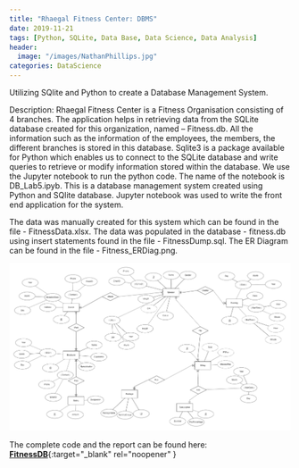 ```yaml
---
title: "Rhaegal Fitness Center: DBMS"
date: 2019-11-21
tags: [Python, SQLite, Data Base, Data Science, Data Analysis]
header:
  image: "/images/NathanPhillips.jpg"
categories: DataScience
---
```


Utilizing SQlite and Python to create a Database Management System.

Description: Rhaegal Fitness Center is a Fitness Organisation consisting of 4 branches. The application helps in retrieving data from the SQLite database created for this organization, named – Fitness.db. All the information such as the information of the employees, the members, the different branches is stored in this database. Sqlite3 is a package available for Python which enables us to connect to the SQLite database and write queries to retrieve or modify information stored within the database. We use the Jupyter notebook to run the python code. The name of the notebook is DB_Lab5.ipyb. This is a database management system created using Python and SQlite database. Jupyter notebook was used to write the front end application for the system.

The data was manually created for this system which can be found in the file - FitnessData.xlsx. The data was populated in the database - fitness.db using insert statements found in the file - FitnessDump.sql. The ER Diagram can be found in the file - Fitness_ERDiag.png.

<img src="images/Fitness_ERDiag.png"/>

The complete code and the report can be found here: [**FitnessDB**](https://github.com/SurajSajjan/FitnessDatabase){:target="_blank" rel="noopener" }
